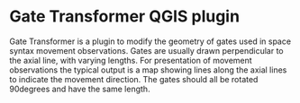 # Gate Transformer QGIS plugin
 
Gate Transformer is a plugin to modify the geometry of gates used in space syntax movement observations.
Gates are usually drawn perpendicular to the axial line, with varying lengths. For presentation of movement observations the typical output is a map showing lines along the axial lines to indicate the movement direction. The gates should all be rotated 90degrees and have the same length.
